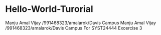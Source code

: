 # Hello-World-Turorial
Manju Amal Vijay /991468323/amalarok/Davis Campus
Manju Amal Vijay /991468323/amalarok/Davis Campus For SYST24444 Excercise 3
